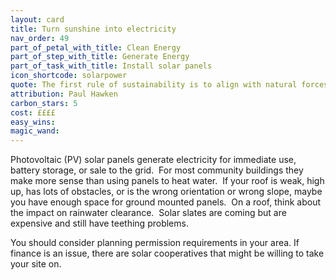 ```yaml
---
layout: card
title: Turn sunshine into electricity
nav_order: 49
part_of_petal_with_title: Clean Energy
part_of_step_with_title: Generate Energy
part_of_task_with_title: Install solar panels
icon_shortcode: solarpower
quote: The first rule of sustainability is to align with natural forces, or at least not try to defy them.
attribution: Paul Hawken
carbon_stars: 5
cost: ££££
easy_wins: 
magic_wand: 
---
```


<p>Photovoltaic (PV) solar panels generate electricity for immediate use, battery storage, or sale to the grid.  For most community buildings they make more sense than using panels to heat water.  If your roof is weak, high up, has lots of obstacles, or is the wrong orientation or wrong slope, maybe you have enough space for ground mounted panels.  On a roof, think about the impact on rainwater clearance.  Solar slates are coming but are expensive and still have teething problems.  </p><p>You should consider planning permission requirements in your area. If finance is an issue, there are solar cooperatives that might be willing to take your site on. </p> 
